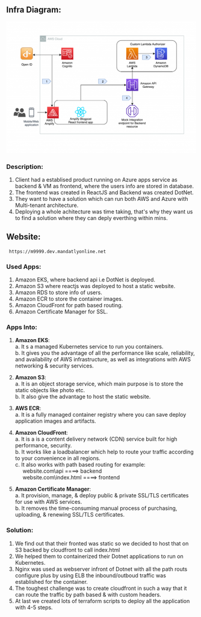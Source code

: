 ## Infra Diagram:
![Screenshot](arch.png)

### Description:
1. Client had a establised product running on Azure apps service as backend & VM as frontend, where the users info are stored in database.
2. The frontend was created in ReactJS and Backend was created DotNet.
3. They want to have a solution which can run both AWS and Azure with Multi-tenant architecture.
4. Deploying a whole achitecture was time taking, that's why they want us to find a solution where they can deply everthing within mins.

## Website:
     https://m9999.dev.mandatlyonline.net

### Used Apps:
1. Amazon EKS, where backend api i.e DotNet is deployed.
2. Amazon S3 where reactjs was deployed to host a static website.
3. Amazon RDS to store info of users.
4. Amazon ECR to store the container images.
5. Amazon CloudFront for path based routing.
6. Amazon Certificate Manager for SSL.

### Apps Into:
1. **Amazon EKS**: <br/>
                    a. It s a managed Kubernetes service to run you containers.  <br/>
                    b. It gives you the advantage of all the performance like scale, reliability, and availability of AWS infrastructure, as 
                        well as integrations with AWS networking & security services.

2. **Amazon S3**: <br/>
                a. It is an object storage service, which main purpose is to store the static objects like photo etc. <br/>
                b. It also give the advantage to host the static website.

3. **AWS ECR**: <br/>
            a. It is a fully managed container registry where you can save deploy application images and artifacts. <br/>

4. **Amazon CloudFront**: <br/>
                    a. It is a is a content delivery network (CDN) service built for high performance, security. <br/>
                    b. It works like a loadbalancer which help to route your traffic according to your convenience in all regions. <br/>
                    c. It also works with path based routing for example: <br/>
&nbsp;&nbsp;&nbsp;&nbsp;&nbsp;website.com\api ====> backend <br/>
&nbsp;&nbsp;&nbsp;&nbsp;&nbsp;website.com\index.html ====> frontend

5. **Amazon Certificate Manager**: <br/>
                    a. It provision, manage, & deploy public & private SSL/TLS certificates for use with AWS services. <br/>
                    b. It removes the time-consuming manual process of purchasing, uploading, & renewing SSL/TLS certificates.

### Solution:
1. We find out that their fronted was static so we decided to host that on S3 backed by cloudfront to call index.html
2. We helped them to containerized their Dotnet applications to run on Kubernetes.
3. Nginx was used as webserver infront of Dotnet with all the path routs configure plus by using ELB the inbound/outboud traffic was established for the container.
4. The toughest challenge was to create cloudfront in such a way that it can route the traffic by path based & with custom headers.
5. At last we created lots of terraform scripts to deploy all the application with 4-5 steps.
